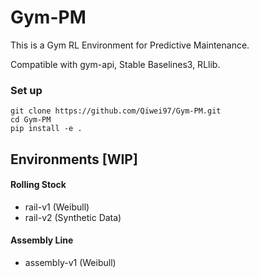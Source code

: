 # Gym-PM 

This is a Gym RL Environment for Predictive Maintenance.

Compatible with gym-api, Stable Baselines3, RLlib.

### Set up

```
git clone https://github.com/Qiwei97/Gym-PM.git
cd Gym-PM
pip install -e .
```

## Environments [WIP]

#### Rolling Stock
  * rail-v1 (Weibull)
  * rail-v2 (Synthetic Data)

#### Assembly Line
  * assembly-v1 (Weibull)
